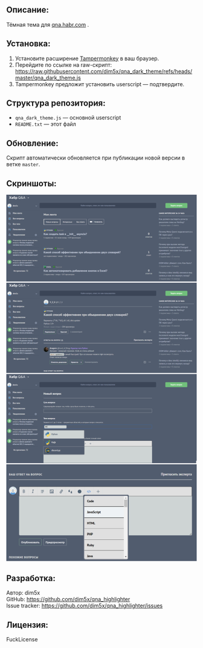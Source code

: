 Описание:
----------
Тёмная тема для [qna.habr.com](https://qna.habr.com) .

Установка:
----------
1. Установите расширение [Tampermonkey](https://www.tampermonkey.net/) в ваш браузер.
2. Перейдите по ссылке на raw-скрипт:  
   https://raw.githubusercontent.com/dim5x/qna_dark_theme/refs/heads/master/qna_dark_theme.js  
3. Tampermonkey предложит установить userscript — подтвердите.


Структура репозитория:
-----------------------
- `qna_dark_theme.js` — основной userscript
- `README.txt` — этот файл

Обновление:
-----------
Скрипт автоматически обновляется при публикации новой версии в ветке `master`.


Скриншоты:
-----------
![qna_dark_theme_1.png](screenshots%2Fqna_dark_theme_1.png)
![qna_dark_theme_2.png](screenshots%2Fqna_dark_theme_2.png)
![qna_dark_theme_3.png](screenshots%2Fqna_dark_theme_3.png)
![qna_dark_theme_4.png](screenshots%2Fqna_dark_theme_4.png)

Разработка:
-----------
Автор: dim5x  
GitHub: https://github.com/dim5x/qna_highlighter  
Issue tracker: https://github.com/dim5x/qna_highlighter/issues

Лицензия:
---------
FuckLicense
